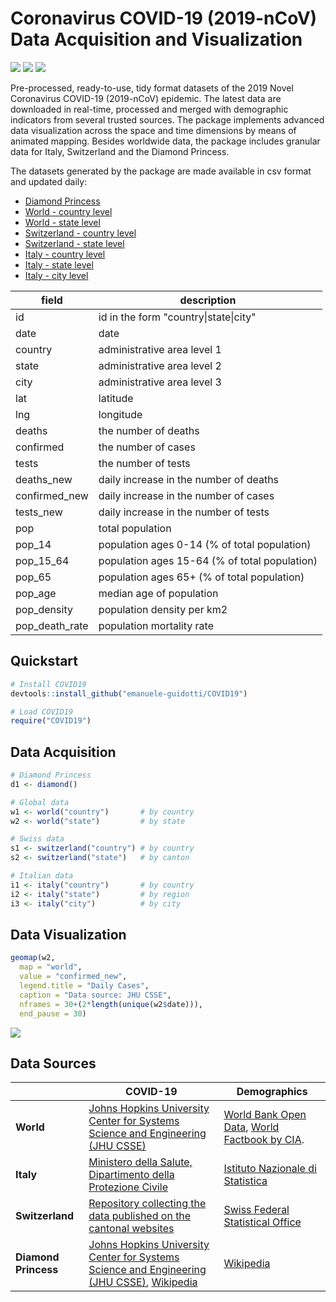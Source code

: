 # Coronavirus COVID-19 (2019-nCoV) Data Acquisition and Visualization

![](https://www.r-pkg.org/badges/version/COVID19) ![](https://www.r-pkg.org/badges/last-release/COVID19) ![](https://cranlogs.r-pkg.org/badges/grand-total/COVID19) 

Pre-processed, ready-to-use, tidy format datasets of the 2019 Novel Coronavirus COVID-19 (2019-nCoV) epidemic. The latest data are downloaded in real-time, processed and merged with demographic indicators from several trusted sources. The package implements advanced data visualization across the space and time dimensions by means of animated mapping. Besides worldwide data, the package includes granular data for Italy, Switzerland and the Diamond Princess. 

The datasets generated by the package are made available in csv format and updated daily:

- [Diamond Princess](https://storage.guidotti.dev/covid19/data/diamond.csv)
- [World - country level](https://storage.guidotti.dev/covid19/data/world/country.csv)
- [World - state level](https://storage.guidotti.dev/covid19/data/world/state.csv)
- [Switzerland - country level](https://storage.guidotti.dev/covid19/data/switzerland/country.csv)
- [Switzerland - state level](https://storage.guidotti.dev/covid19/data/switzerland/state.csv)
- [Italy - country level](https://storage.guidotti.dev/covid19/data/italy/country.csv)
- [Italy - state level](https://storage.guidotti.dev/covid19/data/italy/state.csv)
- [Italy - city level](https://storage.guidotti.dev/covid19/data/italy/city.csv)

| field          | description                                   |
| -------------- | --------------------------------------------- |
| id             | id in the form "country\|state\|city"         |
| date           | date                                          |
| country        | administrative area level 1                   |
| state          | administrative area level 2                   |
| city           | administrative area level 3                   |
| lat            | latitude                                      |
| lng            | longitude                                     |
| deaths         | the number of deaths                          |
| confirmed      | the number of cases                           |
| tests          | the number of tests                           |
| deaths_new     | daily increase in the number of deaths        |
| confirmed_new  | daily increase in the number of cases         |
| tests_new      | daily increase in the number of tests         |
| pop            | total population                              |
| pop_14         | population ages 0-14 (% of total population)  |
| pop_15_64      | population ages 15-64 (% of total population) |
| pop_65         | population ages 65+ (% of total population)   |
| pop_age        | median age of population                      |
| pop_density    | population density per km2                    |
| pop_death_rate | population mortality rate                     |

## Quickstart

```R
# Install COVID19
devtools::install_github("emanuele-guidotti/COVID19")

# Load COVID19
require("COVID19")
```
## Data Acquisition

```R
# Diamond Princess
d1 <- diamond()

# Global data
w1 <- world("country")       # by country
w2 <- world("state")         # by state

# Swiss data
s1 <- switzerland("country") # by country
s2 <- switzerland("state")   # by canton

# Italian data
i1 <- italy("country")       # by country 
i2 <- italy("state")         # by region 
i3 <- italy("city")          # by city
```

## Data Visualization

```R
geomap(w2, 
  map = "world", 
  value = "confirmed_new",
  legend.title = "Daily Cases",
  caption = "Data source: JHU CSSE",
  nframes = 30+(2*length(unique(w2$date))),
  end_pause = 30)
```

![](https://storage.guidotti.dev/covid19/world/confirmed-new.gif)

## Data Sources

|                      | COVID-19                                                     | Demographics                                                 |
| -------------------- | ------------------------------------------------------------ | ------------------------------------------------------------ |
| **World**            | [Johns Hopkins University Center for Systems Science and Engineering (JHU CSSE)](https://github.com/CSSEGISandData/COVID-19) | [World Bank Open Data](https://data.worldbank.org/), [World Factbook by CIA](https://www.cia.gov/library/publications/resources/the-world-factbook/fields/343rank.html). |
| **Italy**            | [Ministero della Salute, Dipartimento della Protezione Civile](https://github.com/pcm-dpc/COVID-19) | [Istituto Nazionale di Statistica](https://www.istat.it/en/population-and-households?data-and-indicators) |
| **Switzerland**      | [Repository collecting the data published on the cantonal websites](https://github.com/daenuprobst/covid19-cases-switzerland) | [Swiss Federal Statistical Office](https://www.bfs.admin.ch/bfs/en/home/statistics/regional-statistics/regional-portraits-key-figures/cantons/data-explanations.html) |
| **Diamond Princess** | [Johns Hopkins University Center for Systems Science and Engineering (JHU CSSE)](https://github.com/CSSEGISandData/COVID-19), [Wikipedia](https://en.wikipedia.org/wiki/2020_coronavirus_pandemic_on_cruise_ships) | [Wikipedia](https://en.wikipedia.org/wiki/2020_coronavirus_pandemic_on_cruise_ships) |


